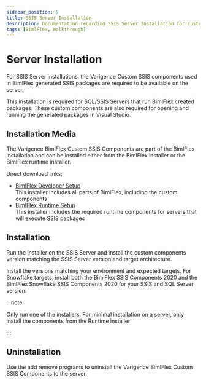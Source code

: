 ```yaml
---
sidebar_position: 5
title: SSIS Server Installation
description: Documentation regarding SSIS Server Installation for custom SSIS components used in BimlFlex
tags: [BimlFlex, Walkthrough]
---
```

# Server Installation

For SSIS Server installations, the Varigence Custom SSIS components used in BimlFlex generated SSIS packages are required to be available on the server.

This installation is required for SQL/SSIS Servers that run BimlFlex created packages. These custom components are also required for opening and running the generated packages in Visual Studio.

## Installation Media

The Varigence BimlFlex Custom SSIS Components are part of the BimlFlex installation and can be installed either from the BimlFlex installer or the BimlFlex runtime installer.

Direct download links:

* [BimlFlex Developer Setup](https://download.varigence.com/downloads/bimlflexdevsetup.exe)  
    This installer includes all parts of BimlFlex, including the custom components
* [BimlFlex Runtime Setup](https://download.varigence.com/downloads/bimlflexruntimesetup.exe)  
    This installer includes the required runtime components for servers that will execute SSIS packages

## Installation

Run the installer on the SSIS Server and install the custom components version matching the SSIS Server version and target architecture.

Install the versions matching your environment and expected targets. For Snowflake targets, install both the BimlFlex SSIS Components 2020 and the BimlFlex Snowflake SSIS Components 2020 for your SSIS and SQL Server version.



:::note

Only run one of the installers. For minimal installation on a server, only install the components from the Runtime installer

:::


## Uninstallation

Use the add remove programs to uninstall the Varigence BimlFlex Custom SSIS Components to the server.
